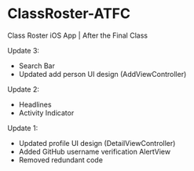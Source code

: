 ClassRoster-ATFC
================

Class Roster iOS App | After the Final Class

Update 3:

- Search Bar
- Updated add person UI design (AddViewController)

Update 2:

- Headlines
- Activity Indicator

Update 1:
- Updated profile UI design (DetailViewController)
- Added GitHub username verification AlertView
- Removed redundant code
